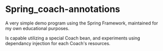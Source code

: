 # Spring_coach-annotations

A very simple demo program using the Spring Framework, maintained for my own educational purposes.

Is capable utilizing a special Coach bean, and experiments using dependancy injection for each Coach's resources.
